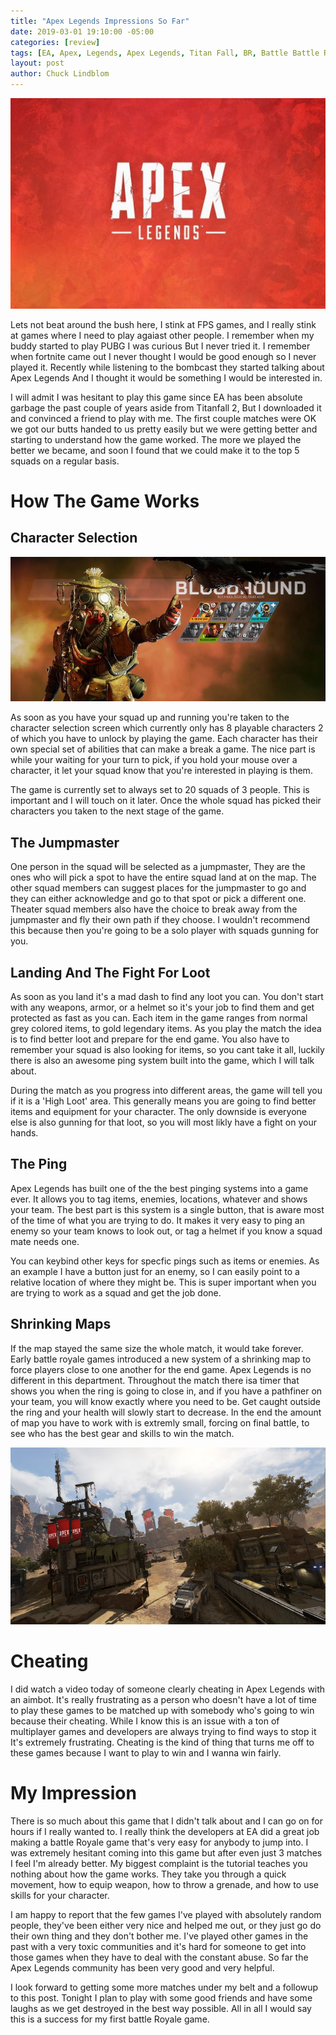 ```yaml
---
title: "Apex Legends Impressions So Far"
date: 2019-03-01 19:10:00 -05:00
categories: [review]
tags: [EA, Apex, Legends, Apex Legends, Titan Fall, BR, Battle Battle Royale, FPS, Game]
layout: post
author: Chuck Lindblom
---
```


<a href="/images/apex_title.jpg"><img src="/images/apex_title.jpg" alt=""></a>

Lets not beat around the bush here, I stink at FPS games, and I really stink at games where I need to play agaiast other people. I remember when my buddy started to play PUBG I was curious But I never tried it. I remember when fortnite came out I never thought I would be good enough so I never played it. Recently while listening to the bombcast they started talking about Apex Legends And I thought it would be something I would be interested in.

<!--more-->

I will admit I was hesitant to play this game since EA has been absolute garbage the past couple of years aside from Titanfall 2, But I downloaded it and convinced a friend to play with me. The first couple matches were OK we got our butts handed to us pretty easily but we were getting better and starting to understand how the game worked. The more we played the better we became, and soon I found that we could make it to the top 5 squads on a regular basis.

# How The Game Works

## Character Selection

<a href="/images/apex_characters.jpg"><img src="/images/apex_characters.jpg" alt=""></a>

As soon as you have your squad up and running you're taken to the character selection screen which currently only has 8 playable characters 2 of which you have to unlock by playing the game. Each character has their own special set of abilities that can make a break a game. The nice part is while your waiting for your turn to pick, if you hold your mouse over a character, it let your squad know that you're interested in playing is them. 

The game is currently set to always set to 20 squads of 3 people. This is important and I will touch on it later. Once the whole squad has picked their characters you taken to the next stage of the game.

## The Jumpmaster

One person in the squad will be selected as a jumpmaster, They are the ones who will pick a spot to have the entire squad land at on the map. The other squad members can suggest places for the jumpmaster to go and they can either acknowledge and go to that spot or pick a different one. Theater squad members also have the choice to break away from the jumpmaster and fly their own path if they choose. I wouldn't recommend this because then you're going to be a solo player with squads gunning for you. 

## Landing And The Fight For Loot

As soon as you land it's a mad dash to find any loot you can. You don't start with any weapons, armor, or a helmet so it's your job to find them and get protected as fast as you can. Each item in the game ranges from normal grey colored items, to gold legendary items. As you play the match the idea is to find better loot and prepare for the end game. You also have to remember your squad is also looking for items, so you cant take it all, luckily there is also an awesome ping system built into the game, which I will talk about.

During the match as you progress into different areas, the game will tell you if it is a 'High Loot' area. This generally means you are going to find better items and equipment for your character. The only downside is everyone else is also gunning for that loot, so you will most likly have a fight on your hands. 

## The Ping

Apex Legends has built one of the the best pinging systems into a game ever. It allows you to tag items, enemies, locations, whatever and shows your team. The best part is this system is a single button, that is aware most of the time of what you are trying to do. It makes it very easy to ping an enemy so your team knows to look out, or tag a helmet if you know a squad mate needs one. 

You can keybind other keys for specfic pings such as items or enemies. As an example I have a button just for an enemy, so I can easily point to a relative location of where they might be. This is super important when you are trying to work as a squad and get the job done.

## Shrinking Maps

If the map stayed the same size the whole match, it would take forever. Early battle royale games introduced a new system of a shrinking map to force players close to one another for the end game. Apex Legends is no different in this department. Throughout the match there isa  timer that shows you when the ring is going to close in, and if you have a pathfiner on your team, you will know exactly where you need to be. Get caught outside the ring and your health will slowly start to decrease. In the end the amount of map you have to work with is extremly small, forcing on final battle, to see who has the best gear and skills to win the match.

<a href="/images/apex_scene.png"><img src="/images/apex_scene.png" alt=""></a>

# Cheating

I did watch a video today of someone clearly cheating in Apex Legends with an aimbot. It's really frustrating as a person who doesn't have a lot of time to play these games to be matched up with somebody who's going to win because their cheating. While I know this is an issue with a ton of multiplayer games and developers are always trying to find ways to stop it It's extremely frustrating. Cheating is the kind of thing that turns me off to these games because I want to play to win and I wanna win fairly.

# My Impression

There is so much about this game that I didn't talk about and I can go on for hours if I really wanted to. I really think the developers at EA did a great job making a battle Royale game that's very easy for anybody to jump into. I was extremely hesitant coming into this game but after even just 3 matches I feel I'm already better. My biggest complaint is the tutorial teaches you nothing about how the game works. They take you through a quick movement, how to equip weapon, how to throw a grenade, and how to use skills for your character.

I am happy to report that the few games I've played with absolutely random people, they've been either very nice and helped me out, or they just go do their own thing and they don't bother me. I've played other games in the past with a very toxic communities and it's hard for someone to get into those games when they have to deal with the constant abuse. So far the Apex Legends community has been very good and very helpful.

I look forward to getting some more matches under my belt and a followup to this post. Tonight I plan to play with some good friends and have some laughs as we get destroyed in the best way possible. All in all I would say this is a success for my first battle Royale game.